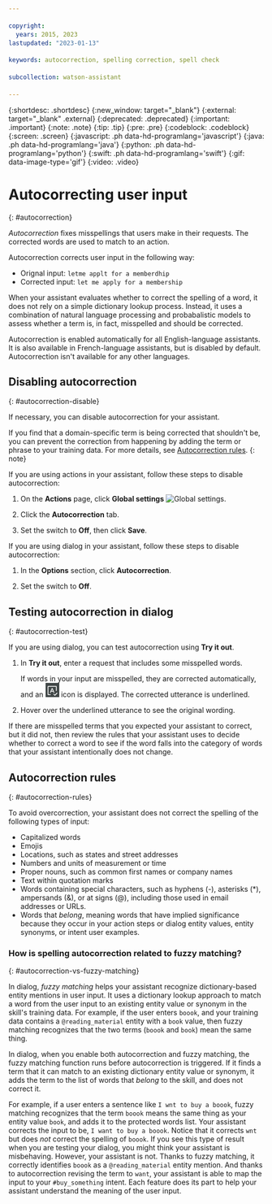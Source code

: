 ```yaml
---

copyright:
  years: 2015, 2023
lastupdated: "2023-01-13"

keywords: autocorrection, spelling correction, spell check

subcollection: watson-assistant

---
```


{:shortdesc: .shortdesc}
{:new_window: target="_blank"}
{:external: target="_blank" .external}
{:deprecated: .deprecated}
{:important: .important}
{:note: .note}
{:tip: .tip}
{:pre: .pre}
{:codeblock: .codeblock}
{:screen: .screen}
{:javascript: .ph data-hd-programlang='javascript'}
{:java: .ph data-hd-programlang='java'}
{:python: .ph data-hd-programlang='python'}
{:swift: .ph data-hd-programlang='swift'}
{:gif: data-image-type='gif'}
{:video: .video}

# Autocorrecting user input
{: #autocorrection}

*Autocorrection* fixes misspellings that users make in their requests. The corrected words are used to match to an action.

Autocorrection corrects user input in the following way:

- Orignal input: `letme applt for a memberdhip`
- Corrected input: `let me apply for a membership`

When your assistant evaluates whether to correct the spelling of a word, it does not rely on a simple dictionary lookup process. Instead, it uses a combination of natural language processing and probabalistic models to assess whether a term is, in fact, misspelled and should be corrected.

Autocorrection is enabled automatically for all English-language assistants. It is also available in French-language assistants, but is disabled by default. Autocorrection isn't available for any other languages.


## Disabling autocorrection
{: #autocorrection-disable}

If necessary, you can disable autocorrection for your assistant. 

If you find that a domain-specific term is being corrected that shouldn't be, you can prevent the correction from happening by adding the term or phrase to your training data. For more details, see [Autocorrection rules](#autocorrection-rules).
{: note}

If you are using actions in your assistant, follow these steps to disable autocorrection:

1. On the **Actions** page, click **Global settings** ![Global settings](images/gear-icon-black.png).

1. Click the **Autocorrection** tab.

1. Set the switch to **Off**, then click **Save**.

If you are using dialog in your assistant, follow these steps to disable autocorrection:

1.  In the **Options** section, click **Autocorrection**.

1. Set the switch to **Off**.

## Testing autocorrection in dialog
{: #autocorrection-test}

If you are using dialog, you can test autocorrection using **Try it out**.

1.  In **Try it out**, enter a request that includes some misspelled words.

    If words in your input are misspelled, they are corrected automatically, and an ![auto-correct](images/auto-correct.png) icon is displayed. The corrected utterance is underlined.

1.  Hover over the underlined utterance to see the original wording.

If there are misspelled terms that you expected your assistant to correct, but it did not, then review the rules that your assistant uses to decide whether to correct a word to see if the word falls into the category of words that your assistant intentionally does not change.

## Autocorrection rules
{: #autocorrection-rules}

To avoid overcorrection, your assistant does not correct the spelling of the following types of input:

- Capitalized words
- Emojis
- Locations, such as states and street addresses
- Numbers and units of measurement or time
- Proper nouns, such as common first names or company names
- Text within quotation marks
- Words containing special characters, such as hyphens (-), asterisks (*), ampersands (&), or at signs (@), including those used in email addresses or URLs.
- Words that *belong*, meaning words that have implied significance because they occur in your action steps or dialog entity values, entity synonyms, or intent user examples.

### How is spelling autocorrection related to fuzzy matching?
{: #autocorrection-vs-fuzzy-matching}

In dialog, *fuzzy matching* helps your assistant recognize dictionary-based entity mentions in user input. It uses a dictionary lookup approach to match a word from the user input to an existing entity value or synonym in the skill's training data. For example, if the user enters `boook`, and your training data contains a `@reading_material` entity with a `book` value, then fuzzy matching recognizes that the two terms (`boook` and `book`) mean the same thing.

In dialog, when you enable both autocorrection and fuzzy matching, the fuzzy matching function runs before autocorrection is triggered. If it finds a term that it can match to an existing dictionary entity value or synonym, it adds the term to the list of words that *belong* to the skill, and does not correct it.

For example, if a user enters a sentence like `I wnt to buy a boook`, fuzzy matching recognizes that the term `boook` means the same thing as your entity value `book`, and adds it to the protected words list. Your assistant corrects the input to be, `I want to buy a boook`. Notice that it corrects `wnt` but does *not* correct the spelling of `boook`. If you see this type of result when you are testing your dialog, you might think your assistant is misbehaving. However, your assistant is not. Thanks to fuzzy matching, it correctly identifies `boook` as a `@reading_material` entity mention. And thanks to autocorrection revising the term to `want`, your assistant is able to map the input to your `#buy_something` intent. Each feature does its part to help your assistant understand the meaning of the user input.

